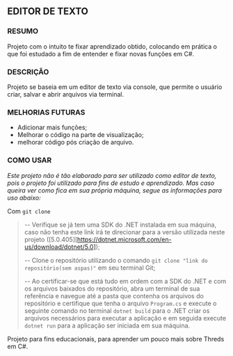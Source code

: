 ## EDITOR DE TEXTO
### RESUMO

Projeto com o intuito te fixar aprendizado obtido, colocando em prática o que foi estudado a fim de entender e fixar novas funções em C#.

### DESCRIÇÃO

Projeto se baseia em um editor de texto via console, que permite o usuário criar, salvar e abrir arquivos via terminal. 

### MELHORIAS FUTURAS

* Adicionar mais funções;
* Melhorar o código na parte de visualização;
* melhorar código pós criação de arquivo.

### COMO USAR

*Este projeto não é tão elaborado para ser utilizado como editor de texto, pois o projeto foi utilizado para fins de estudo e aprendizado. Mas caso queira ver como fica em sua própria máquina, segue as informações para uso abaixo:*

Com ```git clone```

> -- Verifique se já tem uma SDK do .NET instalada em sua máquina, caso não tenha este link irá te direcionar para a versão utilizada neste projeto ([5.0.405][https://dotnet.microsoft.com/en-us/download/dotnet/5.0]);
>
> -- Clone o repositório utilizando o comando ```git clone "link do repositório(sem aspas)"``` em seu terminal Git;
>
> -- Ao certificar-se que está tudo em ordem com a SDK do .NET e com os arquivos baixados do repositório, abra um terminal de sua referência e navegue até a pasta que contenha os arquivos do repositório e certifique que tenha o arquivo ```Program.cs``` e execute o seguinte comando no terminal ```dotnet build``` para o .NET criar os arquivos necessários para executar a aplicação e em seguida execute ```dotnet run``` para a aplicação ser iniciada em sua máquina.

Projeto para fins educacionais, para aprender um pouco mais sobre Threds em C#.
